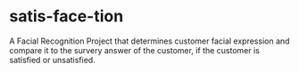 # satis-face-tion
A Facial Recognition Project that determines customer facial expression and compare it to the survery answer of the customer, if the customer is satisfied or unsatisfied.
